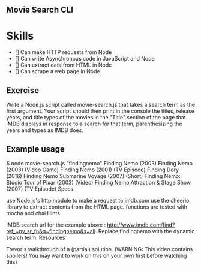 ## Movie Search CLI
# Skills

- [] Can make HTTP requests from Node
- [] Can write Asynchronous code in JavaScript and Node
- [] Can extract data from HTML in Node
- [] Can scrape a web page in Node

## Exercise

Write a Node.js script called movie-search.js that takes a search term as the first argument. Your script should then print in the console the titles, release years, and title types of the movies in the "Title" section of the page that IMDB displays in response to a search for that term, parenthesizing the years and types as IMDB does.

## Example usage

$ node movie-search.js "findingnemo"
Finding Nemo (2003)
Finding Nemo (2003) (Video Game)
Finding Nemo (2001) (TV Episode)
Finding Dory (2016)
Finding Nemo Submarine Voyage (2007) (Short)
Finding Nemo: Studio Tour of Pixar (2003) (Video)
Finding Nemo Attraction & Stage Show (2007) (TV Episode)
Specs

use Node.js's http module to make a request to imdb.com
use the cheerio library to extract contents from the HTML page.
functions are tested with mocha and chai
Hints

IMDB search url for the example above : http://www.imdb.com/find?ref_=nv_sr_fn&q=findingnemo&s=all. Replace findingnemo with the dynamic search term.
Resources

Trevor's walkthrough of a (partial) solution. (WARNING: This video contains spoilers! You may want to work on this on your own first before watching this)
